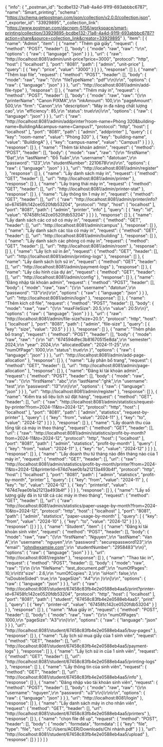 {
	"info": {
		"_postman_id": "bcdbe132-71a8-4a4d-91f9-693abbbc6787",
		"name": "Smart_printing",
		"schema": "https://schema.getpostman.com/json/collection/v2.0.0/collection.json",
		"_exporter_id": "33929895",
		"_collection_link": "https://www.postman.com/dacnpm-5156/workspace/smart-printing/collection/33929895-bcdbe132-71a8-4a4d-91f9-693abbbc6787?action=share&source=collection_link&creator=33929895"
	},
	"item": [
		{
			"name": "Admin",
			"item": [
				{
					"name": "Thêm giá giấy",
					"request": {
						"method": "POST",
						"header": [],
						"body": {
							"mode": "raw",
							"raw": "\r\n",
							"options": {
								"raw": {
									"language": "json"
								}
							}
						},
						"url": {
							"raw": "http://localhost:8081/admin/unit-price?price=3000",
							"protocol": "http",
							"host": [
								"localhost"
							],
							"port": "8081",
							"path": [
								"admin",
								"unit-price"
							],
							"query": [
								{
									"key": "price",
									"value": "3000"
								}
							]
						}
					},
					"response": []
				},
				{
					"name": "Thêm loại file",
					"request": {
						"method": "POST",
						"header": [],
						"body": {
							"mode": "raw",
							"raw": "{\r\n    \"fileTypeName\": \"pdf\"\r\n}\r\n",
							"options": {
								"raw": {
									"language": "json"
								}
							}
						},
						"url": "http://localhost:8081/admin/add-file-type"
					},
					"response": []
				},
				{
					"name": "Thêm máy in",
					"request": {
						"method": "POST",
						"header": [],
						"body": {
							"mode": "raw",
							"raw": "{\r\n    \"printerName\": \"Canon PIXMA\",\r\n    \"inkAmount\": 100,\r\n    \"pageAmount\": 500,\r\n    \"firm\": \"Canon\",\r\n    \"description\": \"Máy in đa năng chất lượng cao\",   \r\n    \"efficiency\": 85,\r\n    \"status\": true\r\n}\r\n",
							"options": {
								"raw": {
									"language": "json"
								}
							}
						},
						"url": {
							"raw": "http://localhost:8081/admin/addprinter?room-name=Phòng 320&building-name=BuildingA&campus-name=Campus1",
							"protocol": "http",
							"host": [
								"localhost"
							],
							"port": "8081",
							"path": [
								"admin",
								"addprinter"
							],
							"query": [
								{
									"key": "room-name",
									"value": "Phòng 320"
								},
								{
									"key": "building-name",
									"value": "BuildingA"
								},
								{
									"key": "campus-name",
									"value": "Campus1"
								}
							]
						}
					},
					"response": []
				},
				{
					"name": "Thêm tài khoản admin",
					"request": {
						"method": "POST",
						"header": [],
						"body": {
							"mode": "raw",
							"raw": "{\r\n    \"firstName\": \"Đạt\",\r\n    \"lastName\": \"Đỗ Tuấn\",\r\n    \"username\": \"đatotuan\",\r\n    \"password\": \"123\",\r\n    \"studentNumber\": 2210678\r\n}\r\n",
							"options": {
								"raw": {
									"language": "json"
								}
							}
						},
						"url": "http://localhost:8081/admin/register"
					},
					"response": []
				},
				{
					"name": "Lấy danh sách máy in",
					"request": {
						"method": "GET",
						"header": [],
						"url": "http://localhost:8081/admin/printer"
					},
					"response": []
				},
				{
					"name": "Lấy trạng thái máy in",
					"request": {
						"method": "GET",
						"header": [],
						"url": "http://localhost:8081/admin/printer-stat"
					},
					"response": []
				},
				{
					"name": "Lấy thông tin 1 máy in",
					"request": {
						"method": "GET",
						"header": [],
						"url": {
							"raw": "http://localhost:8081/admin/printer/info?id=67458fc142ce0520fdb53204",
							"protocol": "http",
							"host": [
								"localhost"
							],
							"port": "8081",
							"path": [
								"admin",
								"printer",
								"info"
							],
							"query": [
								{
									"key": "id",
									"value": "67458fc142ce0520fdb53204"
								}
							]
						}
					},
					"response": []
				},
				{
					"name": "Lấy danh sách các cơ sở có máy in",
					"request": {
						"method": "GET",
						"header": [],
						"url": "http://localhost:8081/admin/campus"
					},
					"response": []
				},
				{
					"name": "Lấy danh sách các tòa có máy in",
					"request": {
						"method": "GET",
						"header": [],
						"url": "http://localhost:8081/admin/building"
					},
					"response": []
				},
				{
					"name": "Lấy danh sách các phòng có máy in",
					"request": {
						"method": "GET",
						"header": [],
						"url": "http://localhost:8081/admin/room"
					},
					"response": []
				},
				{
					"name": "Lấy lịch sử in ấn",
					"request": {
						"method": "GET",
						"header": [],
						"url": "http://localhost:8081/admin/printing-logs"
					},
					"response": []
				},
				{
					"name": "Lấy danh sách lịch sử in",
					"request": {
						"method": "GET",
						"header": [],
						"url": "http://localhost:8081/admin/payment-logs"
					},
					"response": []
				},
				{
					"name": "Lấy cấu hình của dự án",
					"request": {
						"method": "GET",
						"header": [],
						"url": "http://localhost:8081/admin/config"
					},
					"response": []
				},
				{
					"name": "Đăng nhập tài khoản admin",
					"request": {
						"method": "POST",
						"header": [],
						"body": {
							"mode": "raw",
							"raw": "{\r\n    \"username\": \"đatotun\",\r\n    \"password\": \"13\"\r\n}\r\n",
							"options": {
								"raw": {
									"language": "json"
								}
							}
						},
						"url": "http://localhost:8081/admin/login"
					},
					"response": []
				},
				{
					"name": "Thêm kích cỡ file",
					"request": {
						"method": "POST",
						"header": [],
						"body": {
							"mode": "raw",
							"raw": "{\r\n    \"maxFileSize\": 20.5,\r\n    \"value\": 20.5\r\n}",
							"options": {
								"raw": {
									"language": "json"
								}
							}
						},
						"url": {
							"raw": "http://localhost:8081/admin/file-size?size=20.5",
							"protocol": "http",
							"host": [
								"localhost"
							],
							"port": "8081",
							"path": [
								"admin",
								"file-size"
							],
							"query": [
								{
									"key": "size",
									"value": "20.5"
								}
							]
						}
					},
					"response": []
				},
				{
					"name": "Thêm phân bổ trang",
					"request": {
						"method": "POST",
						"header": [],
						"body": {
							"mode": "raw",
							"raw": "    {\r\n        \"id\": \"674594dfec3b81670515e8da\",\r\n        \"semester\": 2024,\r\n        \"year\": 2024,\r\n        \"allocatedDate\": \"2024-11-25\",\r\n        \"numOfPage\": 1000,\r\n        \"status\": true\r\n    }",
							"options": {
								"raw": {
									"language": "json"
								}
							}
						},
						"url": "http://localhost:8081/admin/add-page-allocation"
					},
					"response": []
				},
				{
					"name": "Lấy phân bổ trang",
					"request": {
						"method": "GET",
						"header": [],
						"url": "http://localhost:8081/admin/page-allocation"
					},
					"response": []
				},
				{
					"name": "Đăng kí tài khoản admin",
					"request": {
						"method": "POST",
						"header": [],
						"body": {
							"mode": "raw",
							"raw": "{\r\n    \"firstName\": \"abc\",\r\n    \"lastName\":\"ghk\",\r\n    \"username\": \"test\",\r\n    \"password\": \"13\"\r\n}\r\n",
							"options": {
								"raw": {
									"language": "json"
								}
							}
						},
						"url": "http://localhost:8081/admin/register"
					},
					"response": []
				},
				{
					"name": "Kiểm tra số liệu lịch sử đặt hàng",
					"request": {
						"method": "GET",
						"header": [],
						"url": {
							"raw": "http://localhost:8081/admin/statistics/request-by-printer?from=2024-11&to=2024-12",
							"protocol": "http",
							"host": [
								"localhost"
							],
							"port": "8081",
							"path": [
								"admin",
								"statistics",
								"request-by-printer"
							],
							"query": [
								{
									"key": "from",
									"value": "2024-11"
								},
								{
									"key": "to",
									"value": "2024-12"
								}
							]
						}
					},
					"response": []
				},
				{
					"name": "Lấy doanh thu của tổng tất cả máy in theo tháng",
					"request": {
						"method": "GET",
						"header": [],
						"url": {
							"raw": "http://localhost:8081/admin/statistics/profit-by-month?from=2024-11&to=2024-12",
							"protocol": "http",
							"host": [
								"localhost"
							],
							"port": "8081",
							"path": [
								"admin",
								"statistics",
								"profit-by-month"
							],
							"query": [
								{
									"key": "from",
									"value": "2024-11"
								},
								{
									"key": "to",
									"value": "2024-12"
								}
							]
						}
					},
					"response": []
				},
				{
					"name": "Lấy doanh thu từ tháng nào đến tháng nào của 1 máy in",
					"request": {
						"method": "GET",
						"header": [],
						"url": {
							"raw": "http://localhost:8081/admin/statistics/profit-by-month/printer?from=2024-11&to=2024-12&printerId=674d7eae0b1a21213a493b4f",
							"protocol": "http",
							"host": [
								"localhost"
							],
							"port": "8081",
							"path": [
								"admin",
								"statistics",
								"profit-by-month",
								"printer"
							],
							"query": [
								{
									"key": "from",
									"value": "2024-11"
								},
								{
									"key": "to",
									"value": "2024-12"
								},
								{
									"key": "printerId",
									"value": "674d7eae0b1a21213a493b4f"
								}
							]
						}
					},
					"response": []
				},
				{
					"name": "Lấy số lượng giấy đã in từ tất cả các máy in theo tháng",
					"request": {
						"method": "GET",
						"header": [],
						"url": {
							"raw": "http://localhost:8081/admin/statistics/paper-usage-by-month?from=2024-10&to=2024-12",
							"protocol": "http",
							"host": [
								"localhost"
							],
							"port": "8081",
							"path": [
								"admin",
								"statistics",
								"paper-usage-by-month"
							],
							"query": [
								{
									"key": "from",
									"value": "2024-10"
								},
								{
									"key": "to",
									"value": "2024-12"
								}
							]
						}
					},
					"response": []
				}
			]
		},
		{
			"name": "Student",
			"item": [
				{
					"name": "Đăng kí tài khoản sinh viên",
					"request": {
						"method": "POST",
						"header": [],
						"body": {
							"mode": "raw",
							"raw": "{\r\n    \"firstName\": \"Nguyen\",\r\n    \"lastName\": \"Van A\",\r\n    \"username\": \"nguyen\",\r\n    \"password\": \"securepassword123\",\r\n    \"email\": \"john@example.com\",\r\n    \"studentNumber\": \"2958483\"\r\n}",
							"options": {
								"raw": {
									"language": "json"
								}
							}
						},
						"url": "http://localhost:8081/register"
					},
					"response": []
				},
				{
					"name": "Thao tác in",
					"request": {
						"method": "POST",
						"header": [],
						"body": {
							"mode": "raw",
							"raw": "[\r\n    {\r\n        \"fileName\": \"test_document.pdf\",\r\n        \"numOfPages\": 10,\r\n\t\t\"size\" : 2.6,\r\n        \"numOfCopies\": 2,\r\n        \"isHori\": false,\r\n        \"isDoubleSided\": true,\r\n        \"pageSize\": \"A4\"\r\n    }\r\n]\r\n",
							"options": {
								"raw": {
									"language": "json"
								}
							}
						},
						"url": {
							"raw": "http://localhost:8081/student/67458c83fb4e2e0588eb4aa5/print?printer-id=67458fc142ce0520fdb53204",
							"protocol": "http",
							"host": [
								"localhost"
							],
							"port": "8081",
							"path": [
								"student",
								"67458c83fb4e2e0588eb4aa5",
								"print"
							],
							"query": [
								{
									"key": "printer-id",
									"value": "67458fc142ce0520fdb53204"
								}
							]
						}
					},
					"response": []
				},
				{
					"name": "Mua giấy in",
					"request": {
						"method": "POST",
						"header": [],
						"body": {
							"mode": "raw",
							"raw": "{\r\n  \"numOfPages\": 1000,\r\n  \"pageSize\": \"A3\"\r\n}\r\n",
							"options": {
								"raw": {
									"language": "json"
								}
							}
						},
						"url": "http://localhost:8081/student/67458c83fb4e2e0588eb4aa5/buy-pages"
					},
					"response": []
				},
				{
					"name": "Lấy lịch sử mua giấy của 1 sinh viên",
					"request": {
						"method": "GET",
						"header": [],
						"url": "http://localhost:8081/student/67458c83fb4e2e0588eb4aa5/payment-logs"
					},
					"response": []
				},
				{
					"name": "Lấy lịch sử in của 1 sinh viên",
					"request": {
						"method": "GET",
						"header": [],
						"url": "http://localhost:8081/student/67458c83fb4e2e0588eb4aa5/printing-logs"
					},
					"response": []
				},
				{
					"name": "Lấy thông tin của sinh viên",
					"request": {
						"method": "GET",
						"header": [],
						"url": "http://localhost:8081/student/67458c83fb4e2e0588eb4aa5/info"
					},
					"response": []
				},
				{
					"name": "Đăng nhập vào tài khoản sinh viên",
					"request": {
						"method": "POST",
						"header": [],
						"body": {
							"mode": "raw",
							"raw": "{\r\n    \"username\": \"nguyen\",\r\n    \"password\": \"u3\"\r\n}\r\n\r\n",
							"options": {
								"raw": {
									"language": "json"
								}
							}
						},
						"url": "http://localhost:8081/login"
					},
					"response": []
				},
				{
					"name": "Lấy danh sách máy in cho nhân viên",
					"request": {
						"method": "GET",
						"header": [],
						"url": "http://localhost:8081/student/67458c83fb4e2e0588eb4aa5/printers"
					},
					"response": []
				},
				{
					"name": "chọn file để up",
					"request": {
						"method": "POST",
						"header": [],
						"body": {
							"mode": "formdata",
							"formdata": [
								{
									"key": "file",
									"type": "file",
									"src": "/C:/Users/ACER/Downloads/Chi nhánh.pdf"
								}
							]
						},
						"url": "http://localhost:8081/student/67458c83fb4e2e0588eb4aa5/upload"
					},
					"response": []
				}
			]
		}
	]
}